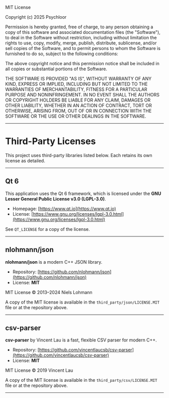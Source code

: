MIT License

Copyright (c) 2025 Psychloor

Permission is hereby granted, free of charge, to any person obtaining a copy
of this software and associated documentation files (the "Software"), to deal
in the Software without restriction, including without limitation the rights
to use, copy, modify, merge, publish, distribute, sublicense, and/or sell
copies of the Software, and to permit persons to whom the Software is
furnished to do so, subject to the following conditions:

The above copyright notice and this permission notice shall be included in all
copies or substantial portions of the Software.

THE SOFTWARE IS PROVIDED "AS IS", WITHOUT WARRANTY OF ANY KIND, EXPRESS OR
IMPLIED, INCLUDING BUT NOT LIMITED TO THE WARRANTIES OF MERCHANTABILITY,
FITNESS FOR A PARTICULAR PURPOSE AND NONINFRINGEMENT. IN NO EVENT SHALL THE
AUTHORS OR COPYRIGHT HOLDERS BE LIABLE FOR ANY CLAIM, DAMAGES OR OTHER
LIABILITY, WHETHER IN AN ACTION OF CONTRACT, TORT OR OTHERWISE, ARISING FROM,
OUT OF OR IN CONNECTION WITH THE SOFTWARE OR THE USE OR OTHER DEALINGS IN THE
SOFTWARE.

---

# Third-Party Licenses

This project uses third-party libraries listed below. Each retains its own license as detailed.

---

## Qt 6

This application uses the Qt 6 framework, which is licensed under the **GNU Lesser General Public License v3.0 (LGPL-3.0)**.

- Homepage: [https://www.qt.io](https://www.qt.io)
- License: [https://www.gnu.org/licenses/lgpl-3.0.html](https://www.gnu.org/licenses/lgpl-3.0.html)

See `QT_LICENSE` for a copy of the license.

---

## nlohmann/json

**nlohmann/json** is a modern C++ JSON library.

- Repository: [https://github.com/nlohmann/json](https://github.com/nlohmann/json)
- License: **MIT**

MIT License © 2013–2024 Niels Lohmann

A copy of the MIT license is available in the `third_party/json/LICENSE.MIT` file or at the repository above.

---

## csv-parser

**csv-parser** by Vincent Lau is a fast, flexible CSV parser for modern C++.

- Repository: [https://github.com/vincentlaucsb/csv-parser](https://github.com/vincentlaucsb/csv-parser)
- License: **MIT**

MIT License © 2019 Vincent Lau

A copy of the MIT license is available in the `third_party/csv/LICENSE.MIT` file or at the repository above.

---
